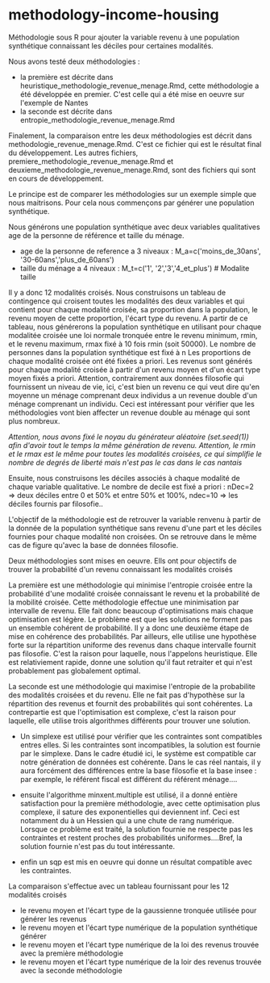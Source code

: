 # methodology-income-housing
Méthodologie sous R pour ajouter la variable revenu à une population synthétique connaissant les déciles pour certaines modalités.

Nous avons testé deux méthodologies :
   * la première est décrite dans  heuristique_methodologie_revenue_menage.Rmd, cette méthodologie a été développée en premier. C'est celle qui a été mise en oeuvre sur l'exemple de Nantes
   * la seconde est décrite dans entropie_methodologie_revenue_menage.Rmd
   
  Finalement, la comparaison entre les deux méthodologies est décrit dans methodologie_revenue_menage.Rmd. C'est ce fichier qui est le résultat final du développement. Les autres fichiers, premiere_methodologie_revenue_menage.Rmd et deuxieme_methodologie_revenue_menage.Rmd, sont des fichiers qui sont en cours de développement.
  
  Le principe est de comparer les méthodologies sur un exemple simple que nous maitrisons. Pour cela nous commençons par générer une population synthétique.
  
 Nous générons une population synthétique avec deux variables qualitatives age de la personne de référence et taille du ménage.
 * age de la personne de reference a 3 niveaux : M_a=c('moins_de_30ans', '30-60ans','plus_de_60ans')
 * taille du ménage a 4 niveaux : M_t=c('1', '2','3','4_et_plus') # Modalite taille
 

 
 Il y a donc 12 modalités croisés. 
 Nous construisons un tableau de contingence qui croisent toutes les modalités des deux variables et qui contient pour chaque modalité croisée, sa proportion dans la population, le revenu moyen de cette proportion, l'écart type du revenu. A partir de ce tableau, nous générerons la population synthétique en utilisant pour chaque modalitée croisée une loi normale tronquée entre le revenu minimum, rmin, et le revenu maximum, rmax fixé à 10 fois rmin (soit 50000). 
 Le nombre de personnes dans la population synthétique est fixé à n
 Les proportions de chaque modalité croisée ont été fixées a priori. 
 Les revenus sont générés pour chaque modalité croisée à partir d'un revenu moyen et d'un écart type moyen fixés a priori. Attention, contrairement aux données filosofie qui fournissent un niveau de vie, ici, c'est bien un revenu ce qui veut dire qu'en moyenne un ménage comprenant deux individus a un revenue double d'un ménage comprenant un individu. Ceci est intéressant pour vérifier que les méthodologies vont bien affecter un revenue double au ménage qui sont plus nombreux.
 
 *Attention, nous avons fixé le noyau du générateur aléatoire (set.seed(1)) afin d'avoir tout le temps la même génération de revenu.*
 *Attention, le rmin et le rmax est le même pour toutes les modalités croisées, ce qui simplifie le nombre de degrés de liberté mais n'est pas le cas dans le cas nantais*
 
 Ensuite, nous construisons les déciles associés à chaque modalité de chaque variable qualitative.  Le nombre de decile est fixé a priori : nDec=2 => deux déciles entre 0 et 50% et entre 50% et 100%, ndec=10 => les déciles fournis par filosofie..
 
 
L'objectif de la méthodologie est de retrouver la variable renvenu à partir de la donnée de la population synthétique sans revenu d'une part et les déciles fournies pour chaque modalité non croisées. On se retrouve dans le même cas de figure qu'avec la base de données filosofie.


Deux méthodologies sont mises en oeuvre. Ells ont pour objectifs de trouver la probabilité d'un revenu connaissant les modalités croisés


La première est une méthodologie qui minimise l'entropie croisée entre la probabilité d'une modalité croisée connaissant le revenu et la probabilité de la mobilité croisée. Cette méthodologie effectue une minimisation par intervalle de revenu. Elle fait donc beaucoup d'optimisations mais chaque optimisation est légère. Le problème est que les solutions ne forment pas un ensemble cohérent de probabilité. Il y a donc une deuxième étape de mise en cohérence des probabilités. Par ailleurs, elle utilise une hypothèse forte sur la répartition uniforme des revenus dans chaque intervalle fournit pas filosofie. C'est la raison pour laquelle, nous l'appelons heuristique. Elle est relativiement rapide, donne une solution qu'il faut retraiter et qui n'est probablement pas globalement optimal.


La seconde est une méthodologie qui maximise l'entropie de la probabilite des modalités croisées et du revenu. Elle ne fait pas d'hypothèse sur la répartition des revenus et fournit des probabilités qui sont cohérentes. La contrepartie est que l'optimisation est complexe, c'est la raison pour laquelle, elle utilise trois algorithmes différents pour trouver une solution.

* Un simplexe est utilisé pour vérifier que les contraintes sont compatibles entres elles. Si les contraintes sont incompatibles, la solution est fournie par le simplexe. Dans le cadre étudié ici, le système est compatible car notre génération de données est cohérente. Dans le cas réel nantais, il y aura forcément des différences entre la base filosofie et la base insee : par exemple, le référent fiscal est différent du référent ménage....

* ensuite l'algorithme minxent.multiple est utilisé, il a donné entière satisfaction pour la première méthodologie, avec cette optimisation plus complexe, il sature des exponentielles qui deviennent inf. Ceci est notamment du à un Hessien qui a une chute de rang numérique. Lorsque ce problème est traité, la solution fournie ne respecte pas les contraintes et restent proches des probabilités uniformes....Bref, la solution fournie n'est pas du tout intéressante.

* enfin un sqp est mis en oeuvre qui donne un résultat compatible avec les contraintes.

La comparaison s'effectue avec un tableau fournissant pour les 12 modalités croisés
  * le revenu moyen et l'écart type de la gaussienne tronquée utilisée pour générer les revenus
  * le revenu moyen et l'écart type numérique de la population synthétique générer
  * le revenu moyen et l'écart type numérique de la loi des revenus trouvée avec la première méthodologie
  * le revenu moyen et l'écart type numérique de la loir des revenus trouvée avec la seconde méthodologie



  
